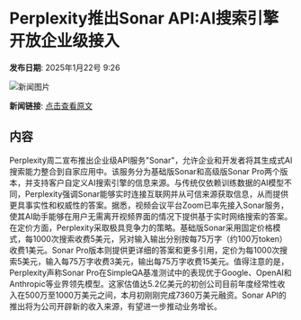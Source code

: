 # Perplexity推出Sonar API:AI搜索引擎开放企业级接入

**发布日期**: 2025年1月22号 9:26

![新闻图片](https://pic.chinaz.com/picmap/thumb/202302211152439597_1.jpg)

**新闻链接**: [点击查看原文](https://www.aibase.com/zh/news/14908)

## 内容

Perplexity周二宣布推出企业级API服务"Sonar"，允许企业和开发者将其生成式AI搜索能力整合到自家应用中。该服务分为基础版Sonar和高级版Sonar Pro两个版本，并支持客户自定义AI搜索引擎的信息来源。与传统仅依赖训练数据的AI模型不同，Perplexity强调Sonar能够实时连接互联网并从可信来源获取信息，从而提供更具事实性和权威性的答案。据悉，视频会议平台Zoom已率先接入Sonar服务，使其AI助手能够在用户无需离开视频界面的情况下提供基于实时网络搜索的答案。在定价方面，Perplexity采取极具竞争力的策略。基础版Sonar采用固定价格模式，每1000次搜索收费5美元，另对输入输出分别按每75万字（约100万token）收费1美元。Sonar Pro版本则提供更详细的答案和更多引用，定价为每1000次搜索5美元，输入每75万字收费3美元，输出每75万字收费15美元。值得注意的是，Perplexity声称Sonar Pro在SimpleQA基准测试中的表现优于Google、OpenAI和Anthropic等业界领先模型。这家估值达5.2亿美元的初创公司目前年度经常性收入在500万至1000万美元之间，本月初刚刚完成7360万美元融资。Sonar API的推出将为公司开辟新的收入来源，有望进一步推动业务增长。

